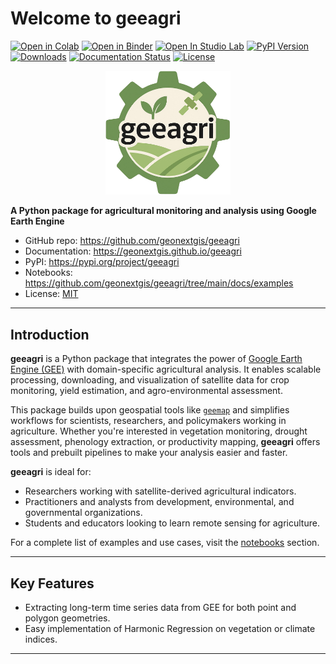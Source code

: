 # Welcome to geeagri

[![Open in Colab](https://colab.research.google.com/assets/colab-badge.svg)](https://colab.research.google.com/github/geonextgis/geeagri/blob/main)
[![Open in Binder](https://mybinder.org/badge_logo.svg)](https://mybinder.org/v2/gh/geonextgis/geeagri/main?labpath=notebooks%2Fintro.ipynb)
[![Open In Studio Lab](https://studiolab.sagemaker.aws/studiolab.svg)](https://studiolab.sagemaker.aws/import/github/geonextgis/geeagri/blob/main/notebooks/intro.ipynb)
[![PyPI Version](https://img.shields.io/pypi/v/geeagri.svg)](https://pypi.org/project/geeagri)
[![Downloads](https://static.pepy.tech/badge/geeagri)](https://pepy.tech/project/geeagri)
[![Documentation Status](https://github.com/geonextgis/geeagri/workflows/docs/badge.svg)](https://geonextgis.github.io/geeagri)
[![License](https://img.shields.io/badge/License-MIT-yellow.svg)](https://opensource.org/licenses/MIT)

<div align="center">
  <a href="https://geonextgis.github.io/geeagri">
    <img src="https://raw.githubusercontent.com/geonextgis/geeagri/main/docs/assets/logo.png" alt="logo" width="200"/>
  </a>
</div>

**A Python package for agricultural monitoring and analysis using Google Earth Engine**

- GitHub repo: <https://github.com/geonextgis/geeagri>
- Documentation: <https://geonextgis.github.io/geeagri>
- PyPI: <https://pypi.org/project/geeagri>
- Notebooks: <https://github.com/geonextgis/geeagri/tree/main/docs/examples>
- License: [MIT](https://opensource.org/licenses/MIT)

---

## Introduction

**geeagri** is a Python package that integrates the power of [Google Earth Engine (GEE)](https://earthengine.google.com/) with domain-specific agricultural analysis. It enables scalable processing, downloading, and visualization of satellite data for crop monitoring, yield estimation, and agro-environmental assessment.

This package builds upon geospatial tools like [`geemap`](https://github.com/gee-community/geemap) and simplifies workflows for scientists, researchers, and policymakers working in agriculture. Whether you're interested in vegetation monitoring, drought assessment, phenology extraction, or productivity mapping, **geeagri** offers tools and prebuilt pipelines to make your analysis easier and faster.

**geeagri** is ideal for:

- Researchers working with satellite-derived agricultural indicators.
- Practitioners and analysts from development, environmental, and governmental organizations.
- Students and educators looking to learn remote sensing for agriculture.

For a complete list of examples and use cases, visit the [notebooks](https://github.com/geonextgis/geeagri/tree/main/docs/examples) section.

---

## Key Features

- Extracting long-term time series data from GEE for both point and polygon geometries.
- Easy implementation of Harmonic Regression on vegetation or climate indices.

---